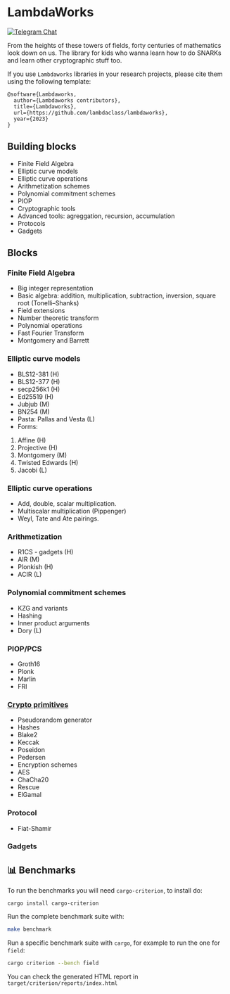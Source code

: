 # LambdaWorks

<div>

[![Telegram Chat][tg-badge]][tg-url]

[tg-badge]: https://img.shields.io/static/v1?color=green&logo=telegram&label=chat&style=flat&message=join
[tg-url]: https://t.me/+98Whlzql7Hs0MDZh

</div>

From the heights of these towers of fields, forty centuries of mathematics look down on us. The library for kids who wanna learn how to do SNARKs and learn other cryptographic stuff too.

If you use ```Lambdaworks``` libraries in your research projects, please cite them using the following template:
```
@software{Lambdaworks,
  author={Lambdaworks contributors},
  title={Lambdaworks},
  url={https://github.com/lambdaclass/lambdaworks},
  year={2023}
}
```

## Building blocks

- Finite Field Algebra
- Elliptic curve models
- Elliptic curve operations
- Arithmetization schemes
- Polynomial commitment schemes
- PIOP
- Cryptographic tools
- Advanced tools: agreggation, recursion, accumulation
- Protocols
- Gadgets

## Blocks
### Finite Field Algebra
- Big integer representation
- Basic algebra: addition, multiplication, subtraction, inversion, square root (Tonelli–Shanks)
- Field extensions
- Number theoretic transform
- Polynomial operations
- Fast Fourier Transform
- Montgomery and Barrett

### Elliptic curve models
- BLS12-381 (H)
- BLS12-377 (H)
- secp256k1 (H)
- Ed25519 (H)
- Jubjub (M)
- BN254 (M)
- Pasta: Pallas and Vesta (L)
- Forms:
1. Affine (H)
2. Projective (H)
3. Montgomery (M)
4. Twisted Edwards (H)
5. Jacobi (L)

### Elliptic curve operations
- Add, double, scalar multiplication.
- Multiscalar multiplication (Pippenger)
- Weyl, Tate and Ate pairings.

### Arithmetization
- R1CS - gadgets (H)
- AIR (M)
- Plonkish (H)
- ACIR (L)

### Polynomial commitment schemes
- KZG and variants
- Hashing
- Inner product arguments
- Dory (L)

### PIOP/PCS
- Groth16
- Plonk
- Marlin
- FRI

### [Crypto primitives](https://github.com/RustCrypto)
- Pseudorandom generator
- Hashes
- Blake2
- Keccak
- Poseidon
- Pedersen
- Encryption schemes
- AES
- ChaCha20
- Rescue
- ElGamal

### Protocol
- Fiat-Shamir

### Gadgets

## 📊 Benchmarks

To run the benchmarks you will need `cargo-criterion`, to install do:

```
cargo install cargo-criterion
```

Run the complete benchmark suite with:

```bash
make benchmark
```

Run a specific benchmark suite with `cargo`, for example to run the one for `field`:

```bash
cargo criterion --bench field
```

You can check the generated HTML report in `target/criterion/reports/index.html`
